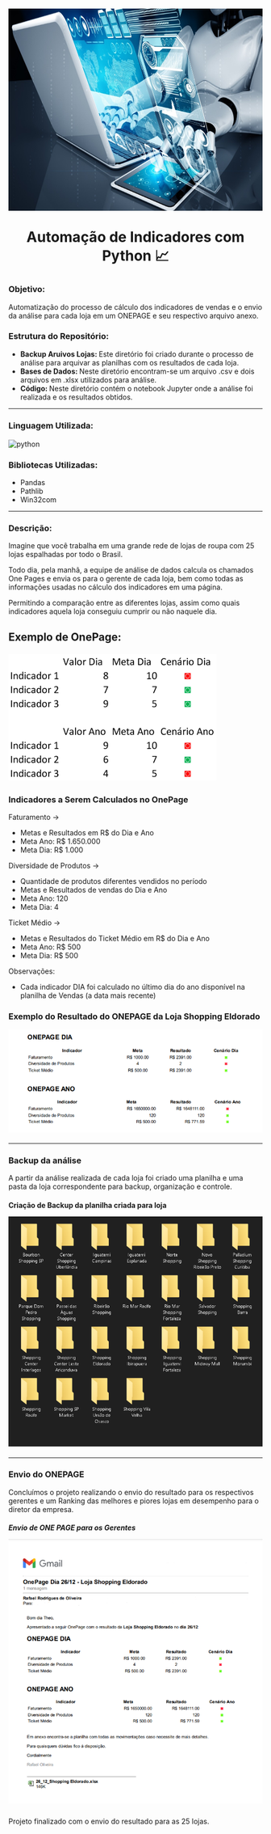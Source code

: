 <h1 align = "center"> 
    <img src="./Imagens/Automação.jpeg" height= "400" widht= "250
    "/>
    <p> Automação de Indicadores com Python 📈</p>
</h1>

### Objetivo: 
Automatização do processo de cálculo dos indicadores de vendas e o envio da análise para cada loja em um ONEPAGE e seu respectivo arquivo anexo.


### Estrutura do Repositório:
- <b> Backup Aruivos Lojas: </b> Este diretório foi criado durante o processo de análise para arquivar as planilhas com os resultados de cada loja.
- <b> Bases de Dados: </b> Neste diretório encontram-se um arquivo .csv e dois arquivos em .xlsx utilizados para análise.
- <b> Código: </b> Neste diretório contém o notebook Jupyter onde a análise foi realizada e os resultados obtidos.

<hr>

### Linguagem Utilizada:

<img align="center" alt= python src="https://img.shields.io/badge/Python-14354C?style=for-the-badge&logo=python&logoColor=white" />

### Bibliotecas Utilizadas:

- Pandas
- Pathlib
- Win32com

<hr>

### Descrição:

Imagine que você trabalha em uma grande rede de lojas de roupa com 25 lojas espalhadas por todo o Brasil.

Todo dia, pela manhã, a equipe de análise de dados calcula os chamados One Pages e envia os para o gerente de cada loja, bem como todas as informações usadas no cálculo dos indicadores em uma página.

 Permitindo a comparação entre as diferentes lojas, assim como quais indicadores aquela loja conseguiu cumprir ou não naquele dia.

<h2  >
    <p>Exemplo de OnePage: </p>
    <img src="./Imagens/Exemplo.png" height= "250" widht= "250
    "/>
</h2>

### Indicadores a Serem Calculados no OnePage

Faturamento -> 
- Metas e Resultados em R$ do Dia e Ano
- Meta Ano: R$ 1.650.000
- Meta Dia: R$ 1.000

Diversidade de Produtos ->
- Quantidade de produtos diferentes vendidos no período 
- Metas e Resultados de vendas do Dia e Ano 
- Meta Ano: 120
- Meta Dia: 4

Ticket Médio -> 
- Metas e Resultados do Ticket Médio em R$ do Dia e Ano
- Meta Ano: R$ 500
- Meta Dia: R$ 500

Observações: 
 
- Cada indicador DIA foi calculado no último dia do ano disponível na planilha de Vendas (a data mais recente)

<h3>
    <p>Exemplo do Resultado do  ONEPAGE da Loja Shopping Eldorado  </p>
    <img src="./Imagens/OnePage -Loja Shopping Eldorado.png"/>
</h3>

<hr>

### Backup da análise

A partir da análise realizada de cada loja foi criado uma planilha e uma pasta da loja correspondente para backup, organização e controle. 

<h4  >
    <p>Criação de Backup da planilha criada para loja  </p>
    <img src="./Imagens/Pastas Backup.png"/>
</h4>

<hr>

### Envio do ONEPAGE
Concluímos o projeto realizando o envio do resultado para os respectivos gerentes e um Ranking das melhores e piores lojas em desempenho para o diretor da empresa.
<h5  >
    <p>Envio de ONE PAGE para os Gerentes   </p>
    <img src="./Imagens/E-mail - OnePage Dia 26_12 - Loja Shopping Eldorado.png"/>
</h5>


Projeto finalizado com o envio do resultado para as 25 lojas.

